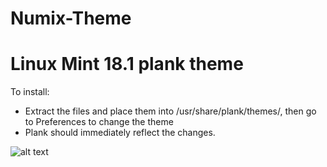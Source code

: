 # Numix-Theme

# Linux Mint 18.1 plank theme

To install:
- Extract the files and place them into /usr/share/plank/themes/, then go to Preferences to change the theme 
- Plank should immediately reflect the changes.

![alt text](https://github.com/YannickNascimento/Numix-Theme-for-plank/blob/master/plankNumix.png?raw=true)
